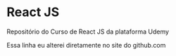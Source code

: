 # React JS
 Repositório do Curso de React JS da plataforma Udemy
 
Essa linha eu alterei diretamente no site do github.com
